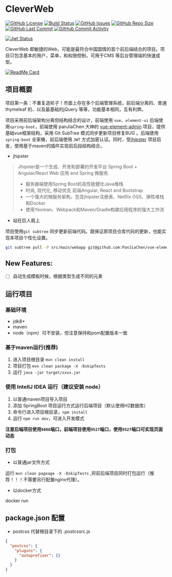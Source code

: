 # CleverWeb

[![GitHub License](https://img.shields.io/github/license/ToQuery/CleverWeb.svg)](https://github.com/ToQuery/CleverWeb)
[![Build Status](https://travis-ci.org/ToQuery/CleverWeb.svg?branch=master)](https://travis-ci.org/ToQuery/CleverWeb)
[![GitHub Issues](https://img.shields.io/github/issues/ToQuery/CleverWeb.svg)](https://github.com/ToQuery/CleverWeb/issues)
[![GitHub Repo Size](https://img.shields.io/github/repo-size/toquery/CleverWeb.svg)](https://github.com/ToQuery/CleverWeb)
[![GitHub Last Commit](https://img.shields.io/github/last-commit/ToQuery/CleverWeb.svg)](https://github.com/ToQuery/CleverWeb)
[![GitHub Commit Activity](https://img.shields.io/github/commit-activity/w/ToQuery/CleverWeb.svg)](https://github.com/ToQuery/CleverWeb)

[![Jwt Status](http://jwt.io/img/badge.svg)](https://github.com/ToQuery/CleverWeb)

CleverWeb 即敏捷的Web，可能是最符合中国国情的首个前后端结合的项目。项目只包含基本的用户，菜单，和权限控制，可用于CMS 等后台管理端的快速成型。

[![ReadMe Card](https://github-readme-stats.vercel.app/api/pin/?username=toquery&repo=CleverWeb)](https://github.com/toquery/CleverWeb)


## 项目概要


项目第一条：不重复造轮子！市面上存在多个后端管理系统，前后端分离的、普通 thymeleaf 的、以及最基础的jQuery 等等，功能基本相同，互有利弊。

项目采用前后端架构分离但结构结合的设计，前端使用 `vue`、`element-ui` 后端使用`spring-boot`，前端使用 panJiaChen 大神的 [vue-element-admin](github.com/panJiaChen/vue-element-admin) 项目，提供基础vue框架结构，采用 Git SubTree 模式同步更新项目修复BUG 。后端使用 `spring-boot` 全家桶，前后端使用 `JWT` 方式加密认证。同时，受[jhipster](https://www.jhipster.tech/) 项目启发，使用基于maven的插件实现前后段结构结合。


- jhipster

> Jhipster是一个生成、开发和部署的开发平台 Spring Boot + Angular/React Web 应用 and Spring 微服务. 
> - 服务器端使用Spring Boot的高性能健壮Java堆栈
> - 时尚, 现代化, 移动优先 前端Angular, React and Bootstrap
> - 一个强大的微服务架构，包含jhipster注册表、Netflix OSS、弹性堆栈和Docker
> - 使用Yeoman、Webpack和Maven/Gradle构建应用程序的强大工作流


- 站在巨人肩上

项目使用`git subtree` 同步更新前端代码。既保证原项目仓库代码的更新，也能实现本项目个性化设置。

```bash
git subtree pull -P src/main/webapp git@github.com:PanJiaChen/vue-element-admin.git i18n --squash
```

## New Features:

- [ ] 自动生成模板时候，根据类型生成不同的元素

## 运行项目

### 基础环境

- jdk8+
- maven
- node（npm）可不安装，但注意保持和pom配置版本一致

### 基于maven运行(推荐)

1. 进入项目根目录 `mvn clean install`
2. 项目打包 `mvn clean package -X -DskipTests`
3. 运行 `java -jar target/xxxx.jar`

### 使用 IntellJ IDEA 运行（建议安装 node）

1. 以普通maven项目导入项目
2. 添加 SpringBoot 项目运行方式运行后端项目（默认使用H2数据库）
3. 命令行进入项目根目录，`npm install`
4. 运行 `npm run dev`，可进入开发模式

**注意后端项目使用`8080`端口，前端项目使用`9527`端口，使用`9527`端口可实现页面动态**

### 打包

- 以普通jar文件方式

运行 `mvn clean pageage -X -DskipTests` ,将前后端项目同时打包运行（推荐！！！不需要另行配置nginx代理）。

- 以docker方式

docker run


## package.json 配置

- postcss 代替根目录下的 .postcssrc.js

```json
{
  "postcss": { 
    "plugins": {
      "autoprefixer": {}
    }
  }
}
```


